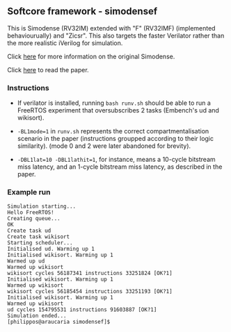 
## Softcore framework - simodensef

This is Simodense (RV32IM) extended with "F" (RV32IMF) (implemented behaviourually) and "Zicsr". This also targets the faster Verilator rather than the more realistic iVerilog for simulation. 

Click [here](https://github.com/pphilippos/simodense) for more information on the original Simodense.

Click [here](https://arxiv.org/pdf/2203.10359.pdf) to read the paper.

### Instructions

- If verilator is installed, running ``bash runv.sh`` should be able to run a FreeRTOS experiment that oversubscribes 2 tasks (Embench's ud and wikisort). 
 
- ``-BL1mode=1`` in ``runv.sh`` represents the correct compartmentalisation scenario in the paper (instructions groupped according to their logic similarity). (mode 0 and 2 were later abandoned for brevity).

- ``-DBL1lat=10 -DBL1lathit=1``, for instance, means a 10-cycle bitstream miss latency, and an 1-cycle bitstream miss latency, as described in the paper.

### Example run

```
Simulation starting...
Hello FreeRTOS!
Creating queue...
OK
Create task ud
Create task wikisort
Starting scheduler...
Initialised ud. Warming up 1
Initialised wikisort. Warming up 1
Warmed up ud
Warmed up wikisort
wikisort cycles 56187341 instructions 33251824 [OK?1]
Initialised wikisort. Warming up 1
Warmed up wikisort
wikisort cycles 56185454 instructions 33251193 [OK?1]
Initialised wikisort. Warming up 1
Warmed up wikisort
ud cycles 154795531 instructions 91603887 [OK?1]
Simulation ended...
[philippos@araucaria simodensef]$ 

```

